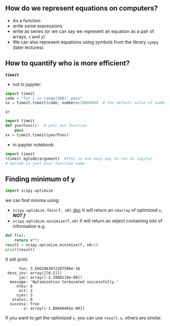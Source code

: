 ## How do we represent equations on computers?
- As a function  
- write some expressions  
- write as series (or we can say we represent an equation as a pair of arrays, `x` and `y`)  
- We can also represent equations using symbols from the library `sympy` (later lectures).
## How to quantify who is more efficient?
***`timeit`***
- not in jupyter: 
```python
import timeit
code = "for i in range(100): pass"
xx = timeit.timeit(code, numbers=1000000)  # the default value of numbers is 1000000
```
    or
```python
import timeit
def yourFunc():  # your own function
    pass
xx = timeit.timeit(yourFunc)
```
- in jupyter notebook:
```python
import timeit
%timeit myCode(argument)  #this is one easy way to run in Jupyter
# myCode is just your function name
```

## Finding minimum of y
```python
import scipy.optimize
```
we can find minima using:
- `scipy.optimize.fmin(f, x0)` [doc](https://docs.scipy.org/doc/scipy/reference/generated/scipy.optimize.fmin.html)
    It will return an `ndarray` of optimized `x`, ***NOT f***
- `scipy.optimize.minimize(f,x0)`
    It will return an object containing lots of information
    e.g.
```python
def f(x):
    return x**2
result = scipy.optimize.minimize(f, x0=2)
print(result)
```
It will print:
```
      fun: 3.5662963072207506e-16
 hess_inv: array([[0.5]])
      jac: array([-2.2868119e-08])
  message: 'Optimization terminated successfully.'
     nfev: 6
      nit: 2
     njev: 3
   status: 0
  success: True
        x: array([-1.88846401e-08])
```
If you want to get the optimized `x`, you can use `result.x`, others are similar.